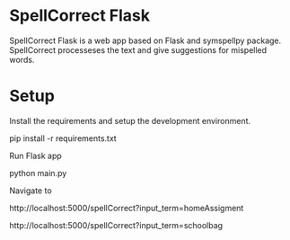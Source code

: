 # SpellCorrect Flask
SpellCorrect Flask is a web app based on Flask and symspellpy package. SpellCorrect processeses the text and give suggestions for mispelled words.

# Setup

Install the requirements and setup the development environment.

pip install -r requirements.txt

Run Flask app

python main.py

Navigate to

http://localhost:5000/spellCorrect?input_term=homeAssigment

http://localhost:5000/spellCorrect?input_term=schoolbag 
